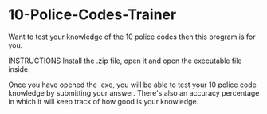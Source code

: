 # 10-Police-Codes-Trainer
Want to test your knowledge of the 10 police codes then this program is for you.

INSTRUCTIONS
Install the .zip file, open it and open the executable file inside.

Once you have opened the .exe, you will be able to test your 10 police code knowledge by submitting your answer. There's also an accuracy percentage in which it will keep track of how good is your knowledge.
